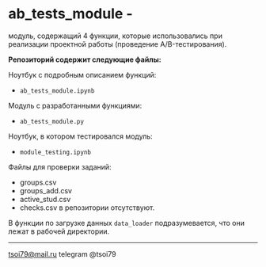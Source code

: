 # ab_tests_module - 

модуль, содержащий 4 функции, которые использовались при реализации проектной работы (проведение A/B-тестирования).

**Репозиторий содержит следующие файлы:**

Ноутбук с подробным описанием функций:

- `ab_tests_module.ipynb`

Модуль с разработанными функциями:

- `ab_tests_module.py`

Ноутбук, в котором тестировался модуль:

- `module_testing.ipynb`

Файлы для проверки заданий:
- groups.csv
- groups_add.csv
- active_stud.csv
- checks.csv
в репозитории отсутствуют.

В функции по загрузке данных `data_loader` подразумевается, что они лежат в рабочей директории.



---
tsoi79@mail.ru
telegram @tsoi79